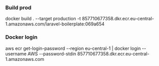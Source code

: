 ### Build prod

docker build . --target production -t 857710677358.dkr.ecr.eu-central-1.amazonaws.com/laravel-boilerplate:069a654


### Docker login

aws ecr get-login-password --region eu-central-1 | docker login --username AWS --password-stdin 857710677358.dkr.ecr.eu-central-1.amazonaws.com

